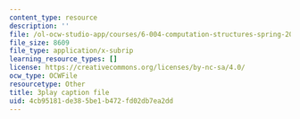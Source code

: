 ```yaml
---
content_type: resource
description: ''
file: /ol-ocw-studio-app/courses/6-004-computation-structures-spring-2017/4cb95181de385be1b472fd02db7ea2dd_Ykep0YaxgYw.vtt
file_size: 8609
file_type: application/x-subrip
learning_resource_types: []
license: https://creativecommons.org/licenses/by-nc-sa/4.0/
ocw_type: OCWFile
resourcetype: Other
title: 3play caption file
uid: 4cb95181-de38-5be1-b472-fd02db7ea2dd
---
```

